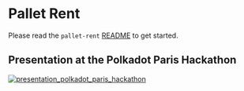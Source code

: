 # Pallet Rent

Please read the `pallet-rent` [README](./pallets/rent/README.md) to get started.

## Presentation at the Polkadot Paris Hackathon


[![presentation_polkadot_paris_hackathon](https://img.youtube.com/vi/1V35CwEUTvM&t=57s/0.jpg)](https://www.youtube.com/watch?v=1V35CwEUTvM&t=57s)
